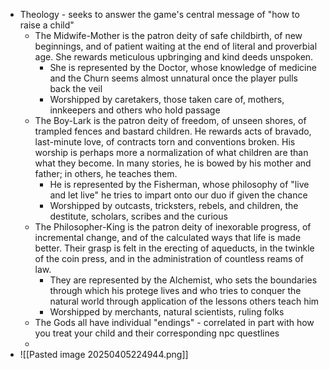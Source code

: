 - Theology - seeks to answer the game's central message of "how to raise a child"
	- The Midwife-Mother is the patron deity of safe childbirth, of new beginnings, and of patient waiting at the end of literal and proverbial age. She rewards meticulous upbringing and kind deeds unspoken. 
		- She is represented by the Doctor, whose knowledge of medicine and the Churn seems almost unnatural once the player pulls back the veil
		- Worshipped by caretakers, those taken care of, mothers, innkeepers and others who hold passage
	- The Boy-Lark is the patron deity of freedom, of unseen shores, of trampled fences and bastard children. He rewards acts of bravado, last-minute love, of contracts torn and conventions broken. His worship is perhaps more a normalization of what children are than what they become. In many stories, he is bowed by his mother and father; in others, he teaches them. 
		- He is represented by the Fisherman, whose philosophy of "live and let live" he tries to impart onto our duo if given the chance
		- Worshipped by outcasts, tricksters, rebels, and children, the destitute, scholars, scribes and the curious
	- The Philosopher-King is the patron deity of inexorable progress, of incremental change, and of the calculated ways that life is made better. Their grasp is felt in the erecting of aqueducts, in the twinkle of the coin press, and in the administration of countless reams of law. 
		- They are represented by the Alchemist, who sets the boundaries through which his protege lives and who tries to conquer the natural world through application of the lessons others teach him
		- Worshipped by merchants, natural scientists, ruling folks
	- The Gods all have individual "endings" - correlated in part with how you treat your child and their corresponding npc questlines
	- 
- ![[Pasted image 20250405224944.png]]